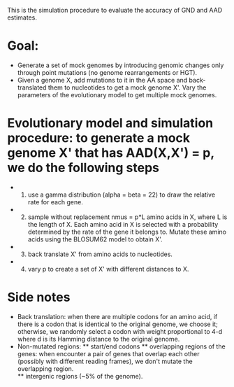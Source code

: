 This is the simulation procedure to evaluate the accuracy of GND and AAD estimates. 

# Goal: 
* Generate a set of mock genomes by introducing genomic changes only through point mutations (no genome rearrangements or HGT).  
* Given a genome X, add mutations to it in the AA space and back-translated them to nucleotides to get a mock genome X'. Vary the parameters of the evolutionary model to get multiple mock genomes.

# Evolutionary model and simulation procedure: to generate a mock genome X' that has AAD(X,X') = p, we do the following steps
  * 1. use a gamma distribution (alpha = beta = 22) to draw the relative rate for each gene. 
  * 2. sample without replacement nmus = p\*L amino acids in X, where L is the length of X. Each amino acid in X is selected with a probability determined by the rate of the gene it belongs to. Mutate these amino acids using the BLOSUM62 model to obtain X'.  
  * 3. back translate X' from amino acids to nucleotides. 
  * 4. vary p to create a set of X' with different distances to X.
  
# Side notes  
  * Back translation: when there are multiple codons for an amino acid, if there is a codon that is identical to the original genome, we choose it; otherwise, we randomly select a codon with weight proportional to 4-d where d is its Hamming distance to the original genome. 
  * Non-mutated regions:
    ** start/end codons 
    ** overlapping regions of the genes: when encounter a pair of genes that overlap each other (possibly with different reading frames), we don't mutate the overlapping region.  
    ** intergenic regions (~5% of the genome).
